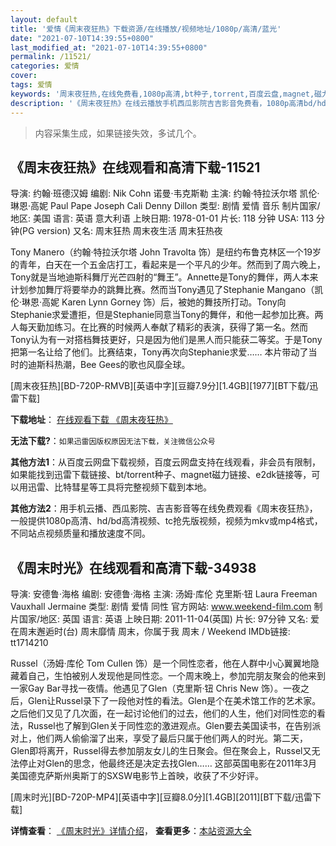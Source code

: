 ```yaml
---
layout: default
title: '爱情《周末夜狂热》下载资源/在线播放/视频地址/1080p/高清/蓝光'
date: "2021-07-10T14:39:55+0800"
last_modified_at: "2021-07-10T14:39:55+0800"
permalink: /11521/
categories: 爱情
cover:
tags: 爱情
keywords: '周末夜狂热,在线免费看,1080p高清,bt种子,torrent,百度云盘,magnet,磁力链,迅雷下载资源'
description: '《周末夜狂热》在线云播放手机西瓜影院吉吉影音免费看，1080p高清bd/hd未删减完整版和tc抢先枪版，mkv/mp4格式，附带bt/torrent种子、magnet/磁力链、百度云盘、网盘资源迅雷下载链接'
---
```


>内容采集生成，如果链接失效，多试几个。


## 《周末夜狂热》在线观看和高清下载-11521

导演: 约翰·班德汉姆 编剧: Nik Cohn 诺曼·韦克斯勒 主演: 约翰·特拉沃尔塔 凯伦·琳恩·高妮 Paul Pape Joseph Cali Denny Dillon 类型: 剧情 爱情 音乐 制片国家/地区: 美国 语言: 英语 意大利语 上映日期: 1978-01-01 片长: 118 分钟 USA: 113 分钟(PG version) 又名: 周末狂热 周末夜生活 周末狂热夜

Tony Manero（约翰·特拉沃尔塔 John Travolta 饰）是纽约布鲁克林区一个19岁的青年，白天在一个五金店打工，看起来是一个平凡的少年。然而到了周六晚上，Tony就是当地迪斯科舞厅光芒四射的“舞王”。Annette是Tony的舞伴，两人本来计划参加舞厅将要举办的跳舞比赛。然而当Tony遇见了Stephanie Mangano（凯伦·琳恩·高妮 Karen Lynn Gorney 饰）后，被她的舞技所打动。Tony向Stephanie求爱遭拒，但是Stephanie同意当Tony的舞伴，和他一起参加比赛。两人每天勤加练习。在比赛的时候两人奉献了精彩的表演，获得了第一名。然而Tony认为有一对搭档舞技更好，只是因为他们是黑人而只能获二等奖。于是Tony把第一名让给了他们。比赛结束，Tony再次向Stephanie求爱…… 本片带动了当时的迪斯科热潮，Bee Gees的歌也风靡全球。


[周末夜狂热][BD-720P-RMVB][英语中字][豆瓣7.9分][1.4GB][1977][BT下载/迅雷下载]

**下载地址**： [在线观看下载 《周末夜狂热》](https://www.btdx8.com/torrent/saturday_night_fever_1977.html) 


**无法下载?**：`如果迅雷因版权原因无法下载，关注微信公众号 `

**其他方法1**：从百度云网盘下载视频，百度云网盘支持在线观看，非会员有限制，如果能找到迅雷下载链接、bt/torrent种子、magnet磁力链接、e2dk链接等，可以用迅雷、比特彗星等工具将完整视频下载到本地。

**其他方法2**：用手机云播、西瓜影院、吉吉影音等在线免费观看《周末夜狂热》，一般提供1080p高清、hd/bd高清视频、tc抢先版视频，视频为mkv或mp4格式，不同站点视频质量和播放速度不同。


## 《周末时光》在线观看和高清下载-34938

导演: 安德鲁·海格 编剧: 安德鲁·海格 主演: 汤姆·库伦 克里斯·钮 Laura Freeman Vauxhall Jermaine 类型: 剧情 爱情 同性 官方网站: www.weekend-film.com 制片国家/地区: 英国 语言: 英语 上映日期: 2011-11-04(英国) 片长: 97分钟 又名: 爱在周末邂逅时(台) 周末靡情 周末，你属于我 周末 / Weekend IMDb链接: tt1714210

Russel（汤姆·库伦 Tom Cullen 饰）是一个同性恋者，他在人群中小心翼翼地隐藏着自己，生怕被别人发现他是同性恋。一个周末晚上，参加完朋友聚会的他来到一家Gay Bar寻找一夜情。他遇见了Glen（克里斯·钮 Chris New 饰）。一夜之后，Glen让Russel录下了一段他对性的看法。Glen是个在美术馆工作的艺术家。之后他们又见了几次面，在一起讨论他们的过去，他们的人生，他们对同性恋的看法，Russel也了解到Glen关于同性恋的激进观点。Glen要去美国读书，在告别派对上，他们两人偷偷溜了出来，享受了最后只属于他们两人的时光。第二天，Glen即将离开，Russel得去参加朋友女儿的生日聚会。但在聚会上，Russel又无法停止对Glen的思念，他最终还是决定去找Glen…… 这部英国电影在2011年3月美国德克萨斯州奥斯丁的SXSW电影节上首映，收获了不少好评。


[周末时光][BD-720P-MP4][英语中字][豆瓣8.0分][1.4GB][2011][BT下载/迅雷下载]

**详情查看**： [《周末时光》详情介绍](/movie/34938/)， **查看更多**：[本站资源大全](/movie/t/all/)

